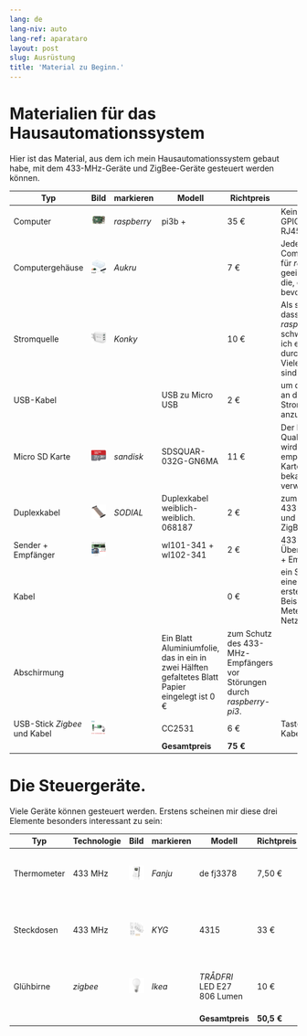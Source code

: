 ```yaml
---
lang: de
lang-niv: auto
lang-ref: aparataro
layout: post
slug: Ausrüstung
title: 'Material zu Beginn.'
---
```

   
# Materialien für das Hausautomationssystem

Hier ist das Material, aus dem ich mein Hausautomationssystem gebaut habe, mit dem 433-MHz-Geräte und ZigBee-Geräte gesteuert werden können.

| Typ | Bild | markieren | Modell | Richtpreis | Warum |
| --- | --- | --- | --- | --- | --- | 
| Computer |![](/public/pi.jpg) | _raspberry_ | pi3b + | 35 € | Kein Lüfter, billig, hat GPIO, WLAN, LAN RJ45 |
| Computergehäuse |![](/public/loĝejo.jpg) | _Aukru_ | | 7 € | Jedes Computergehäuse für _raspberry-pi3_ ist geeignet. Wählen Sie die, die Sie bevorzugen.
| Stromquelle |![](/public/elektroprovizo.jpg) | _Konky_ | | 10 € | Als sich herausstellte, dass mein Spezial " _raspberry-pi3_"zu schwach war, habe ich es erfolgreich durch dieses ersetzt. Viele andere Modelle sind geeignet.
| USB-Kabel | | | USB zu Micro USB | 2 € | um die _raspberry-pi3_ an die Stromversorgung anzuschließen |
| Micro SD Karte |![](/public/SD.jpg) | _sandisk_ | SDSQUAR-032G-GN6MA | 11 € | Der Pi benötigt eine Qualitätskarte. Es wird dringend empfohlen, eine Karte einer bekannten Marke zu verwenden. |
| Duplexkabel |![](/public/dupont.jpg) | _SODIAL_ | Duplexkabel weiblich-weiblich. 068187 | 2 € | zum Anschließen von 433-MHz-Geräten und eines Flash-ZigBee-USB-Sticks |
| Sender + Empfänger |![](/public/dissendilo-ricevilo-433Mhz.jpg) | | wl101-341 + wl102-341 | 2 € | 433 MHz Überlagerungssender + Empfänger |
| Kabel | | || 0 € | ein Stück Kabel, um eine Antenne zu erstellen. Zum Beispiel ein altes 3 Meter langes Netzwerkkabel.
| Abschirmung | | | Ein Blatt Aluminiumfolie, das in ein in zwei Hälften gefaltetes Blatt Papier eingelegt ist 0 € | zum Schutz des 433-MHz-Empfängers vor Störungen durch _raspberry-pi3_. |
| USB-Stick _Zigbee_ und Kabel |![](/public/cc2531+kablo.jpg) | | CC2531 | 6 € | Taste _zigbee_ und Kabel für CC | herunterladen
| | | | **Gesamtpreis** | **75 €** | 



# Die Steuergeräte.

Viele Geräte können gesteuert werden. Erstens scheinen mir diese drei Elemente besonders interessant zu sein:

| Typ | Technologie | Bild | markieren | Modell | Richtpreis | Warum |
| --- | --- | --- | --- | --- | --- | --- |
| Thermometer | 433 MHz | ![](/public/fanju.jpeg)| _Fanju_ | de fj3378 | 7,50 € | Thermometer mit Bildschirm zu einem vernünftigen Preis. |
| Steckdosen | 433 MHz |![](/public/KYG.jpg)| _KYG_ | 4315 | 33 € | 5 ferngesteuerte Steckdosen zu einem vernünftigen Preis. |
| Glühbirne | _zigbee_ |![](/public/tradfri.jpg)| _Ikea_ | _TRÅDFRI_ LED E27 806 Lumen | 10 € | verstellbare Glühbirne zu einem vernünftigen Preis. |
| | | | | **Gesamtpreis** | **50,5 €** | |

